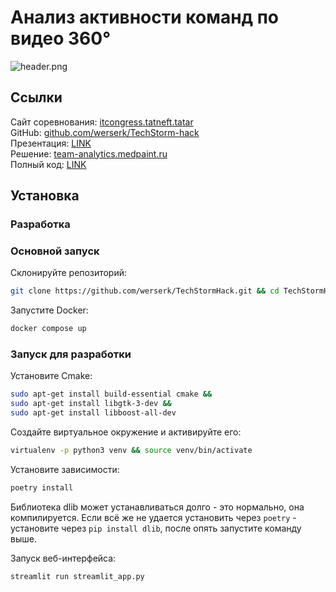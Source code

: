 # Анализ активности команд по видео 360°

![header.png](.images/header.png)

## Ссылки

Сайт соревнования: [itcongress.tatneft.tatar](https://itcongress.tatneft.tatar/) \
GitHub: [github.com/werserk/TechStorm-hack](https://github.com/werserk/TechStorm-hack/) \
Презентация: [LINK]() \
Решение: [team-analytics.medpaint.ru]() \
Полный код: [LINK]()

## Установка

### Разработка

### Основной запуск

Склонируйте репозиторий:

```bash
git clone https://github.com/werserk/TechStormHack.git && cd TechStormHack
```

Запустите Docker:

```bash
docker compose up
```

### Запуск для разработки

Установите Cmake:

```bash
sudo apt-get install build-essential cmake &&
sudo apt-get install libgtk-3-dev &&
sudo apt-get install libboost-all-dev
```

Создайте виртуальное окружение и активируйте его:

```bash
virtualenv -p python3 venv && source venv/bin/activate
```

Установите зависимости:

```bash
poetry install
```

Библиотека dlib может устанавливаться долго - это нормально, она компилируется.
Если всё же не удается установить через `poetry` - установите через `pip install dlib`, после опять запустите команду
выше.

Запуск веб-интерфейса:

```bash
streamlit run streamlit_app.py
```

